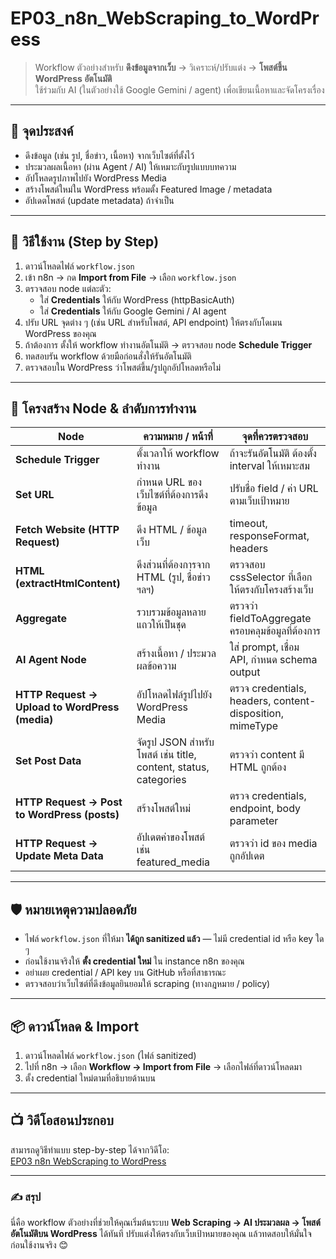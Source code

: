 # EP03_n8n_WebScraping_to_WordPress

> Workflow ตัวอย่างสำหรับ **ดึงข้อมูลจากเว็บ** -> วิเคราะห์/ปรับแต่ง -> **โพสต์ขึ้น WordPress อัตโนมัติ**  
> ใช้ร่วมกับ AI (ในตัวอย่างใช้ Google Gemini / agent) เพื่อเขียนเนื้อหาและจัดโครงเรื่อง  

---

## 🎯 จุดประสงค์

- ดึงข้อมูล (เช่น รูป, ชื่อข่าว, เนื้อหา) จากเว็บไซต์ที่ตั้งไว้  
- ประมวลผลเนื้อหา (ผ่าน Agent / AI) ให้เหมาะกับรูปแบบบทความ  
- อัปโหลดรูปภาพไปยัง WordPress Media  
- สร้างโพสต์ใหม่ใน WordPress พร้อมตั้ง Featured Image / metadata  
- อัปเดตโพสต์ (update metadata) ถ้าจำเป็น  

---

## 🚀 วิธีใช้งาน (Step by Step)

1. ดาวน์โหลดไฟล์ `workflow.json`  
2. เข้า n8n → กด **Import from File** → เลือก `workflow.json`  
3. ตรวจสอบ node แต่ละตัว:  
   - ใส่ **Credentials** ให้กับ WordPress (httpBasicAuth)  
   - ใส่ **Credentials** ให้กับ Google Gemini / AI agent  
4. ปรับ URL จุดต่าง ๆ (เช่น URL สำหรับโพสต์, API endpoint) ให้ตรงกับโดเมน WordPress ของคุณ  
5. ถ้าต้องการ ตั้งให้ workflow ทำงานอัตโนมัติ → ตรวจสอบ node **Schedule Trigger**  
6. ทดสอบรัน workflow ด้วยมือก่อนสั่งให้รันอัตโนมัติ  
7. ตรวจสอบใน WordPress ว่าโพสต์ขึ้น/รูปถูกอัปโหลดหรือไม่  

---

## 🧩 โครงสร้าง Node & ลำดับการทำงาน

| Node | ความหมาย / หน้าที่ | จุดที่ควรตรวจสอบ |
|------|---------------------|--------------------|
| **Schedule Trigger** | ตั้งเวลาให้ workflow ทำงาน | ถ้าจะรันอัตโนมัติ ต้องตั้ง interval ให้เหมาะสม |
| **Set URL** | กำหนด URL ของเว็บไซต์ที่ต้องการดึงข้อมูล | ปรับชื่อ field / ค่า URL ตามเว็บเป้าหมาย |
| **Fetch Website (HTTP Request)** | ดึง HTML / ข้อมูลเว็บ | timeout, responseFormat, headers |
| **HTML (extractHtmlContent)** | ดึงส่วนที่ต้องการจาก HTML (รูป, ชื่อข่าว ฯลฯ) | ตรวจสอบ cssSelector ที่เลือกให้ตรงกับโครงสร้างเว็บ |
| **Aggregate** | รวบรวมข้อมูลหลายแถวให้เป็นชุด | ตรวจว่า fieldToAggregate ครอบคลุมข้อมูลที่ต้องการ |
| **AI Agent Node** | สร้างเนื้อหา / ประมวลผลข้อความ | ใส่ prompt, เชื่อม API, กำหนด schema output |
| **HTTP Request → Upload to WordPress (media)** | อัปโหลดไฟล์รูปไปยัง WordPress Media | ตรวจ credentials, headers, content-disposition, mimeType |
| **Set Post Data** | จัดรูป JSON สำหรับโพสต์ เช่น title, content, status, categories | ตรวจว่า content มี HTML ถูกต้อง |
| **HTTP Request → Post to WordPress (posts)** | สร้างโพสต์ใหม่ | ตรวจ credentials, endpoint, body parameter |
| **HTTP Request → Update Meta Data** | อัปเดตค่าของโพสต์ เช่น featured_media | ตรวจว่า id ของ media ถูกอัปเดต |

---

## 🛡️ หมายเหตุความปลอดภัย

- ไฟล์ `workflow.json` ที่ให้มา **ได้ถูก sanitized แล้ว** — ไม่มี credential id หรือ key ใด ๆ  
- ก่อนใช้งานจริงให้ **ตั้ง credential ใหม่** ใน instance n8n ของคุณ  
- อย่าเผย credential / API key บน GitHub หรือที่สาธารณะ  
- ตรวจสอบว่าเว็บไซต์ที่ดึงข้อมูลยินยอมให้ scraping (ทางกฎหมาย / policy)  

---

## 📦 ดาวน์โหลด & Import

1. ดาวน์โหลดไฟล์ `workflow.json` (ไฟล์ sanitized)  
2. ไปที่ n8n → เลือก **Workflow → Import from File** → เลือกไฟล์ที่ดาวน์โหลดมา  
3. ตั้ง credential ใหม่ตามที่อธิบายด้านบน  

---

## 📺 วิดีโอสอนประกอบ

สามารถดูวิธีทำแบบ step-by-step ได้จากวิดีโอ:  
[EP03 n8n WebScraping to WordPress](https://www.youtube.com/watch?v=M_UnuPLWCfk)  

---  
### ✍ สรุป

นี่คือ workflow ตัวอย่างที่ช่วยให้คุณเริ่มต้นระบบ **Web Scraping → AI ประมวลผล → โพสต์อัตโนมัติบน WordPress** ได้ทันที ปรับแต่งให้ตรงกับเว็บเป้าหมายของคุณ แล้วทดสอบให้มั่นใจก่อนใช้งานจริง 😊  


